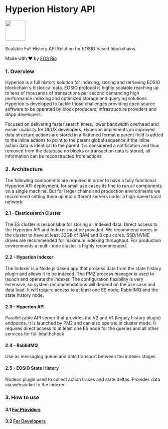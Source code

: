 # Hyperion History API

<img height="64" src="https://eosrio.io/hyperion.png">
<br/><br/>
Scalable Full History API Solution for EOSIO based blockchains

Made with ♥ by [EOS Rio](https://eosrio.io/)

### 1. Overview

Hyperion is a full history solution for indexing, storing and retrieving EOSIO blockchain`s historical data. EOSIO protocol is highly scalable reaching up to tens of thousands of transactions per second demanding high performance indexing and optimized storage and querying solutions. Hyperion is developed to tackle those challenges providing open source software to be operated by block producers, infrastructure providers and dApp developers.

Focused on delivering faster search times, lower bandwidth overhead and easier usability for UI/UX developers, Hyperion implements an improved data structure
actions are stored in a flattened format
a parent field is added to the inline actions to point to the parent global sequence
if the inline action data is identical to the parent it is considered a notification and thus removed from the database
no blocks or transaction data is stored, all information can be reconstructed from actions


### 2. Architecture
The following components are required in order to have a fully functional Hyperion API deployment, 
for small use cases its fine to run all components on a single machine. But for larger chains and 
production environments we recommend setting them up into different servers under a high-speed local network.

#### 2.1 - Elasticsearch Cluster
The ES cluster is responsible for storing all indexed data.
Direct access to the Hyperion API and Indexer must be provided. We recommend nodes in the 
cluster to have at least 32GB of RAM and 8 cpu cores. SSD/NVME drives are recommended for 
maximum indexing throughput. For production environments a multi-node cluster is highly recommended.

#### 2.2 - Hyperion Indexer
The Indexer is a Node.js based app that process data from the state history plugin and allows it to be indexed.
The PM2 process manager is used to launch and operate the indexer. The configuration flexibility is very extensive, 
so system recommendations will depend on the use case and data load. It will require access to at least one ES node, 
RabbitMQ and the state history node.

#### 2.3 - Hyperion API
Parallelizable API server that provides the V2 and V1 (legacy history plugin) endpoints.
It is launched by PM2 and can also operate in cluster mode. It requires direct access to 
at least one ES node for the queries and all other services for full healthcheck

#### 2.4 - RabbitMQ
Use as messaging queue and data transport between the indexer stages

#### 2.5 - EOSIO State History
Nodeos plugin used to collect action traces and state deltas. Provides data via websocket to the indexer

### 3. How to use

#### 3.1 [For Providers](install.md)

#### 3.2 [For Developers](howtouse.md)
